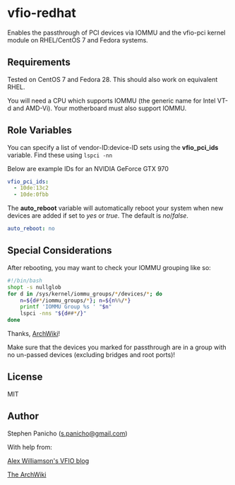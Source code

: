 vfio-redhat
===========

Enables the passthrough of PCI devices via IOMMU and the vfio-pci kernel module on RHEL/CentOS 7 and Fedora systems.

Requirements
------------

Tested on CentOS 7 and Fedora 28. This should also work on equivalent RHEL.

You will need a CPU which supports IOMMU (the generic name for Intel VT-d and AMD-Vi). Your motherboard must also support IOMMU.

Role Variables
--------------

You can specify a list of vendor-ID:device-ID sets using the **vfio\_pci\_ids** variable. Find these using `lspci -nn`

Below are example IDs for an NVIDIA GeForce GTX 970

```yaml
vfio_pci_ids: 
  - 10de:13c2
  - 10de:0fbb
```

The **auto\_reboot** variable will automatically reboot your system when new devices are added if set to _yes_ or _true_. The default is _no_/_false_.

```yaml
auto_reboot: no
```

Special Considerations
----------------------

After rebooting, you may want to check your IOMMU grouping like so:

```bash
#!/bin/bash
shopt -s nullglob
for d in /sys/kernel/iommu_groups/*/devices/*; do 
    n=${d#*/iommu_groups/*}; n=${n%%/*}
    printf 'IOMMU Group %s ' "$n"
    lspci -nns "${d##*/}"
done
```

Thanks, [ArchWiki](https://wiki.archlinux.org/index.php/PCI_passthrough_via_OVMF#Ensuring_that_the_groups_are_valid)!

Make sure that the devices you marked for passthrough are in a group with no un-passed devices (excluding bridges and root ports)!

License
-------

MIT

Author
------

Stephen Panicho (s.panicho@gmail.com)

With help from:

[Alex Williamson's VFIO blog](https://vfio.blogspot.com/)

[The ArchWiki](https://wiki.archlinux.org)
